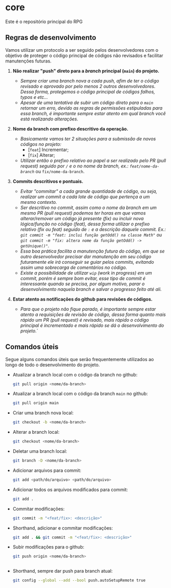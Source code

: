 # core

Este é o repositório principal do RPG

## Regras de desenvolvimento

Vamos utilizar um protocolo a ser seguido pelos desenvolvedores com o objetivo de proteger o código principal de códigos não revisados e facilitar manutenções futuras.

1. **Não realizar "push" direto para a _branch_ principal (`main`) do projeto.**

   - _Sempre criar uma branch nova a cada push, afim de ter o código revisado e aprovado por pelo menos 2 outros desenvolvedores. Dessa forma, protegemos o código principal de códigos falhos, typos e etc..._
   - _Apesar de uma tentativa de subir um código direto para o `main` retornar um erro, devido as regras de permissões estipuladas para essa branch, é importante sempre estar atento em qual branch você está realizando alterações._

2. **Nome da branch com prefixo descritivo da operação.**

   - _Basicamente vamos ter 2 situações para a submissão de novos códigos no projeto:_
     - [`feat`] Incrementar;
     - [`fix`] Alterar;
   - _Utilizar então o prefixo relativo ao papel a ser realizado pelo PR (pull request) seguido por `/` e o no nome da branch, ex.: `feat/nome-da-branch`_ ou `fix/nome-da-branch`.

3. **Commits descritivos e pontuais.**

   - _Evitar "commitar" a cada grande quantidade de código, ou seja, realizar um commit a cada lote de código que pertença a um mesmo contexto._
   - _Ser descritivo no commit, assim como o nome da branch em um mesmo PR (pull request) podemos ter horas em que vamos alterar/remover um código já presente (fix) ou incluir nova lógica/função no código (feat), dessa forma utilizar o prefixo relativo (fix ou feat) seguido de `:` e a descrição daquele commit. Ex.: `git commit -m "feat: inclui função getOdd() na classe Math"` ou `git commit -m "fix: altera nome da função getOdd() -> getUnique()"`._
   - _Essa boa prática facilita a manutenção futura do código, em que se outro desenvolvedor precisar dar manutenção em seu código futuramente ele irá conseguir se guiar pelos commits, evitando assim uma sobrecarga de comentários no código._
   - _Existe a possibilidade de utilizar `wip` (work in progress) em um commit, porém é sempre bom evitar, esse tipo de commit é interessante quando se precisa, por algum motivo, parar o desenvolvimento naquela branch e salvar o progresso feito até ali._

4. **Estar atento as notificações do github para revisões de códigos.**
   - _Para que o projeto não fique parado, é importante sempre estar atento a requisições de revisão de código, dessa forma quanto mais rápido um PR (pull request) é revisado, mais rápido o código principal é incrementado e mais rápido se dá o desenvolvimento do projeto._`

## Comandos úteis

Segue alguns comandos úteis que serão frequentemente utilizados ao longo de todo o desenvolvimento do projeto.

- Atualizar a branch local com o código da branch no github:

  ```bash
  git pull origin <nome/da-branch>
  ```

- Atualizar a branch local com o código da branch `main` no github:

  ```bash
  git pull origin main
  ```

- Criar uma branch nova local:

  ```bash
  git checkout -b <nome/da-branch>
  ```

- Alterar a branch local:
  ```bash
  git checkout <nome/da-branch>
  ```
- Deletar uma branch local:
  ```bash
  git branch -D <nome/da-branch>
  ```
- Adicionar arquivos para commit:

  ```bash
  git add <path/do/arquivo> <path/do/arquivo>
  ```

- Adicionar todos os arquivos modificados para commit:
  ```bash
  git add .
  ```
- Commitar modificações:
  ```bash
  git commit -m "<feat/fix>: <descrição>"
  ```
- Shorthand, adicionar e commitar modificações:
  ```bash
  git add . && git commit -m "<feat/fix>: <descrição>"
  ```
- Subir modificações para o github:
  ```bash
  git push origin <nome/da-branch>
 
- Shorthand, sempre dar push para branch atual:
  ```bash
  git config --global --add --bool push.autoSetupRemote true
  ```

